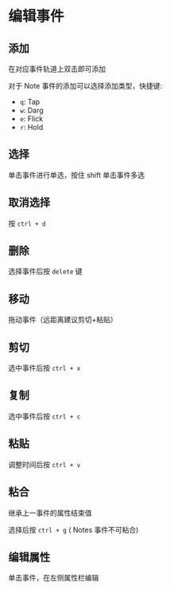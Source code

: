 # 编辑事件

## 添加

在对应事件轨道上双击即可添加

对于 Note 事件的添加可以选择添加类型，快捷键: 

- `q`: Tap
- `w`: Darg
- `e`: Flick
- `r`: Hold

## 选择

单击事件进行单选，按住 shift 单击事件多选

## 取消选择

按 `ctrl + d`

## 删除

选择事件后按 `delete` 键

## 移动

拖动事件（远距离建议剪切+粘贴）

## 剪切

选中事件后按 `ctrl + x`

## 复制

选中事件后按 `ctrl + c`

## 粘贴

调整时间后按 `ctrl + v`

## 粘合

继承上一事件的属性结束值

选择后按 `ctrl + g` ( Notes 事件不可粘合)

## 编辑属性

单击事件，在左侧属性栏编辑